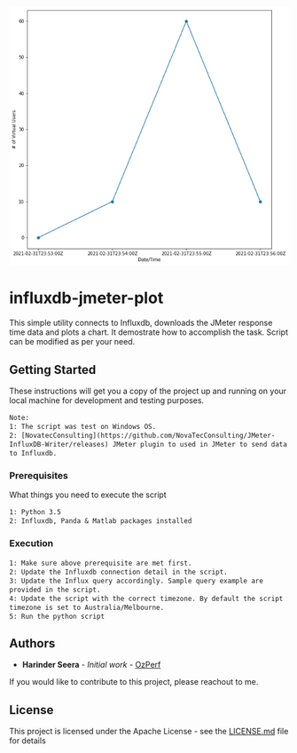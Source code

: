 ![index](https://github.com/hseera/influxdb-jmeter-plot/blob/main/image/plot.png)

# influxdb-jmeter-plot
This simple utility connects to Influxdb, downloads the JMeter response time data and plots a chart.
It demostrate how to accomplish the task. Script can be modified as per your need.

## Getting Started

These instructions will get you a copy of the project up and running on your local machine for development and testing purposes.
```
Note: 
1: The script was test on Windows OS.
2: [NovatecConsulting](https://github.com/NovaTecConsulting/JMeter-InfluxDB-Writer/releases) JMeter plugin to used in JMeter to send data to Influxdb.
```

### Prerequisites

What things you need to execute the script

```
1: Python 3.5
2: Influxdb, Panda & Matlab packages installed

```

### Execution
```
1: Make sure above prerequisite are met first.
2: Update the Influxdb connection detail in the script.
3: Update the Influx query accordingly. Sample query example are provided in the script.
4: Update the script with the correct timezone. By default the script timezone is set to Australia/Melbourne.
5: Run the python script
```

## Authors

* **Harinder Seera** - *Initial work* - [OzPerf](https://ozperf.com/)

If you would like to contribute to this project, please reachout to me.

## License

This project is licensed under the Apache License - see the [LICENSE.md](LICENSE.md) file for details

